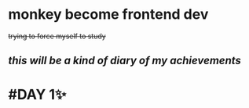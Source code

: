 # monkey become frontend dev
~~trying to force myself to study~~

## ***this will be a kind of diary of my achievements***
# #**DAY 1**:sparkles:
